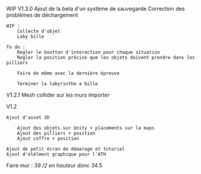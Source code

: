 WIP V1.3.0
	Ajout de la beta d'un système de sauvegarde
	Correction des problèmes de déchargement

	WIP : 
		Collecte d'objet
		Laby bille

	To do :
		Regler le boutton d'interaction pour chaque situation
		Regler la position précise que les objets doivent prendre dans les pilliers

		Faire de même avec la dernière épreuve

		Terminer la labyrinthe a bille

V1.2.1
	Mesh collider sur les murs importer

V1.2

	Ajout d'asset 3D

		Ajout des objets sur Unity + placements sur la maps
		Ajout des pilliers + position
		Ajout coffre + position

	Ajout de petit écran de démarage et tutoriel
	Ajout d'élélment graphique pour l'ATH

Faire mur : 3*9 /2 en hauteur donc 3*4.5